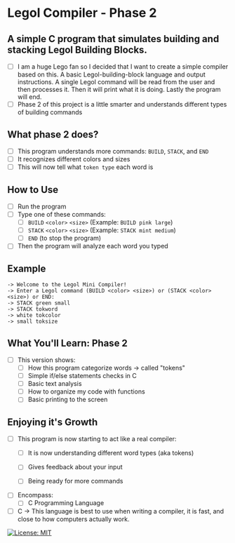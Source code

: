 # Legol Compiler - Phase 2

## A simple C program that simulates building and stacking Legol Building Blocks.

- [ ] I am a huge Lego fan so I decided that I want to create a simple compiler based on this. A basic Legol-building-block language and output instructions. A single Legol command will be read from the user and then processes it. Then it will print what it is doing. Lastly the program will end.
- [ ] Phase 2 of this project is a little smarter and understands different types of building commands

## What phase 2 does?

- [ ] This program understands more commands: `BUILD`, `STACK`, and `END`
- [ ] It recognizes different colors and sizes
- [ ] This will now tell what `token type` each word is

## How to Use
- [ ] Run the program
- [ ] Type one of these commands:
  - [ ] `BUILD` `<color>` `<size>` (Example: `BUILD pink large`)
  - [ ] `STACK` `<color>` `<size>` (Example: `STACK mint medium`)
  - [ ] `END` (to stop the program)
- [ ] Then the program will analyze each word you typed

## Example
```
-> Welcome to the Legol Mini Compiler!
-> Enter a Legol command (BUILD <color> <size>) or (STACK <color> <size>) or END:
-> STACK green small
-> STACK tokword
-> white tokcolor
-> small toksize
```

## What You'll Learn: Phase 2
- [ ] This version shows:
  - [ ] How this program categorize words -> called "tokens"
  - [ ] Simple if/else statements checks in C
  - [ ] Basic text analysis
  - [ ] How to organize my code with functions
  - [ ] Basic printing to the screen

## Enjoying it's Growth
- [ ] This program is now starting to act like a real compiler:
  - [ ] It is now understanding different word types (aka tokens)
  - [ ] Gives feedback about your input
  - [ ] Being ready for more commands


- [ ] Encompass:
  - [ ] C Programming Language
- [ ] C → This language is best to use when writing a compiler, it is fast, and close to how computers actually work.

[![License: MIT](https://img.shields.io/badge/License-MIT-yellow.svg)](https://opensource.org/licenses/MIT)